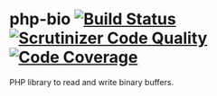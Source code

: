 # php-bio [![Build Status](https://travis-ci.org/klermonte/php-bio.svg)](https://travis-ci.org/klermonte/php-bio) [![Scrutinizer Code Quality](https://scrutinizer-ci.com/g/klermonte/php-bio/badges/quality-score.png?b=master)](https://scrutinizer-ci.com/g/klermonte/php-bio/?branch=master) [![Code Coverage](https://scrutinizer-ci.com/g/klermonte/php-bio/badges/coverage.png?b=master)](https://scrutinizer-ci.com/g/klermonte/php-bio/?branch=master)
PHP library to read and write binary buffers.
